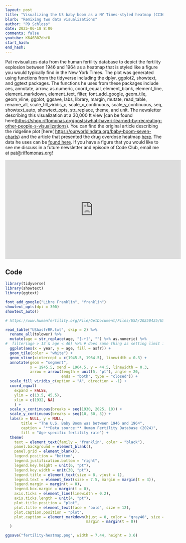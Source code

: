 ```yaml
---
layout: post
title: "Visualizing the US baby boom as a NY Times-styled heatmap (CC360)"
blurb: "Remixing two data visualizations"
author: "PD Schloss"
date: 2025-06-18 8:00
comments: false
youtube: K646B0ZdhfU
start_hash: 
end_hash: 
---
```


Pat revisualizes data from the human fertility database to depict the fertility explosion between 1946 and 1964 as a heatmap that is styled like a figure you would typically find in the New York Times. The plot was generated using functions from the tidyverse including the dplyr, ggplot2, showtext, and ggtext packages. The functions he uses from these packages include aes, annotate, arrow, as.numeric, coord_equal, element_blank, element_line, element_markdown, element_text, filter, font_add_google, geom_tile, geom_vline, ggplot, ggsave, labs, library, margin, mutate, read_table, rename_all, scale_fill_viridis_c, scale_x_continuous, scale_y_continuous, seq, showtext_auto, showtext_opts, str_replace, theme, and unit. The newsletter describing this visualization at a 30,000 ft view [can be found here]https://shop.riffomonas.org/posts/what-have-i-learned-by-recreating-other-people-s-visualizations). You can find the original article describing the ridgeline plot [here( https://ourworldindata.org/baby-boom-seven-charts) and the article that presented the drug overdose heatmap [here](https://www.nytimes.com/2025/01/30/upshot/black-men-overdose-deaths.html). The data he uses can be [found here](https://www.humanfertility.org/Country/Country?cntr=USA). If you have a figure that you would like to see me discuss in a future newsletter and episode of Code Club, email me at pat@riffomonas.org!

<iframe style="margin: 0 auto;display:block;" width="560" height="315" src="https://www.youtube.com/embed/{{ page.youtube }}" frameborder="0" allow="accelerometer; autoplay; encrypted-media; gyroscope; picture-in-picture" allowfullscreen></iframe>


## Code

```R
library(tidyverse)
library(showtext)
library(ggtext)

font_add_google("Libre Franklin", "franklin")
showtext_opts(dpi = 300)
showtext_auto()

# https://www.humanfertility.org/File/GetDocument/Files/USA/20250425/USAasfrRR.txt

read_table("USAasfrRR.txt", skip = 2) %>%
  rename_all(tolower) %>%
  mutate(age = str_replace(age, "[-+]", "") %>% as.numeric) %>%
#  filter(age > 13 & age < 46) %>% # does same thing as setting limit in coord_cartesian
  ggplot(aes(x = year, y = age, fill = asfr)) +
  geom_tile(color = "white") +
  geom_vline(xintercept = c(1945.5, 1964.5), linewidth = 0.3) +
  annotate(geom = "segment",
           x = 1945.5, xend = 1964.5, y = 44.5, linewidth = 0.3,
           arrow = arrow(length = unit(5, "pt"), angle = 20, 
                         ends = "both", type = "closed")) +
  scale_fill_viridis_c(option = "A", direction = -1) +
  coord_equal(
    expand = FALSE,
    ylim = c(13.5, 45.5),
    xlim = c(1932, NA)
    ) +
  scale_x_continuous(breaks = seq(1930, 2025, 10)) +
  scale_y_continuous(breaks = seq(10, 50, 5)) +
  labs(x = NULL, y = NULL,
       title = "The U.S. Baby Boom was between 1946 and 1964",
       caption = "**Data source:** Human Fertility Database (2024)",
       fill = "Age-specific fertility rate") +
  theme(
    text = element_text(family = "franklin", color = "black"),
    panel.background = element_blank(),
    panel.grid = element_blank(),
    legend.position = "bottom",
    legend.justification.bottom = "right",
    legend.key.height = unit(6, "pt"),
    legend.key.width = unit(30, "pt"),
    legend.title = element_text(size = 8, vjust = 1),
    legend.text = element_text(size = 7.5, margin = margin(t = 3)),
    legend.margin = margin(t = 0),
    legend.box.margin = margin(t = 0),
    axis.ticks = element_line(linewidth = 0.2),
    axis.ticks.length = unit(4, "pt"),
    plot.title.position = "plot",
    plot.title = element_text(face = "bold", size = 12),
    plot.caption.position = "plot",
    plot.caption = element_markdown(hjust = 0, color = "gray40", size = 8,
                                    margin = margin(t = 0))
  )

ggsave("fertility-heatmap.png", width = 7.44, height = 3.6)
```
